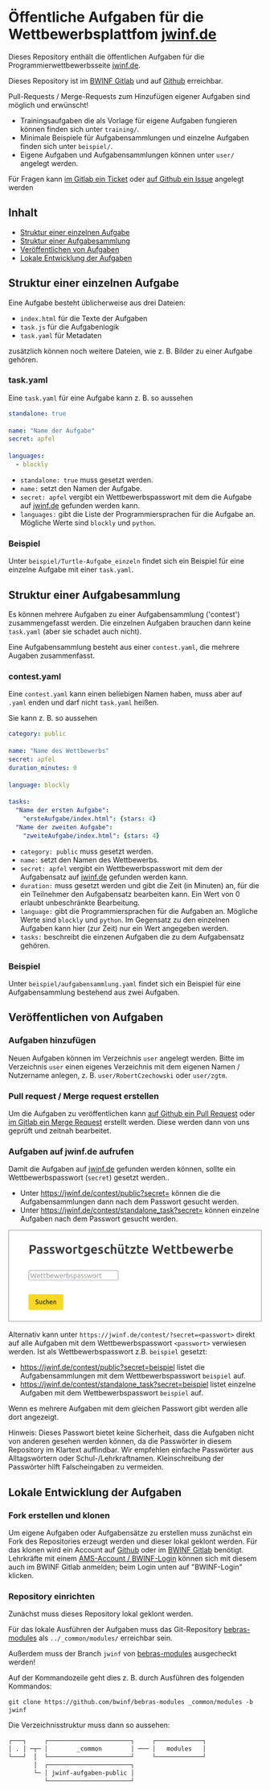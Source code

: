 # Öffentliche Aufgaben für die Wettbewerbsplattfom [jwinf.de](https://jwinf.de/)

Dieses Repository enthält die öffentlichen Aufgaben für die Programmierwettbewerbsseite [jwinf.de](https://jwinf.de/).

Dieses Repository ist im [BWINF Gitlab](https://git.bwinf.de/bwinf/jwinf-aufgaben-public) und auf [Github](https://git.bwinf.de/bwinf/jwinf-aufgaben-public) erreichbar.

Pull-Requests / Merge-Requests zum Hinzufügen eigener Aufgaben sind möglich und erwünscht!

- Trainingsaufgaben die als Vorlage für eigene Aufgaben fungieren können finden sich unter `training/`.
- Minimale Beispiele für Aufgabensammlungen und einzelne Aufgaben finden sich unter `beispiel/`.
- Eigene Aufgaben und Aufgabensammlungen können unter `user/` angelegt werden.

Für Fragen kann [im Gitlab ein Ticket](https://git.bwinf.de/bwinf/jwinf-aufgaben-public/-/issues) oder [auf Github ein Issue](https://github.com/bwinf/jwinf-aufgaben-public/issues) angelegt werden

## Inhalt

- [Struktur einer einzelnen Aufgabe](#struktur-einer-einzelnen-aufgabe)
- [Struktur einer Aufgabesammlung](#struktur-einer-aufgabesammlung)
- [Veröffentlichen von Aufgaben](#veröffentlichen-von-aufgaben)
- [Lokale Entwicklung der Aufgaben](#lokale-entwicklung-der-aufgaben)


## Struktur einer einzelnen Aufgabe

Eine Aufgabe besteht üblicherweise aus drei Dateien:

- `index.html` für die Texte der Aufgaben
- `task.js` für die Aufgabenlogik
- `task.yaml` für Metadaten

zusätzlich können noch weitere Dateien, wie z. B. Bilder zu einer Aufgabe gehören.

### task.yaml

Eine `task.yaml` für eine Aufgabe kann z. B. so aussehen

```YAML
standalone: true

name: "Name der Aufgabe"
secret: apfel

languages:
  - blockly
```

- `standalone: true` muss gesetzt werden.
- `name:` setzt den Namen der Aufgabe.
- `secret: apfel` vergibt ein Wettbewerbspasswort mit dem die Aufgabe auf [jwinf.de](https://jwinf.de) gefunden werden kann.
- `languages:` gibt die Liste der Programmiersprachen für die Aufgabe an. Mögliche Werte sind `blockly` und `python`.

### Beispiel

Unter `beispiel/Turtle-Aufgabe_einzeln` findet sich ein Beispiel für eine einzelne Aufgabe mit einer `task.yaml`.

## Struktur einer Aufgabesammlung

Es können mehrere Aufgaben zu einer Aufgabensammlung ('contest') zusammengefasst werden. Die einzelnen Aufgaben brauchen dann keine `task.yaml` (aber sie schadet auch nicht).

Eine Aufgabensammlung besteht aus einer `contest.yaml`, die mehrere Augaben zusammenfasst.

### contest.yaml

Eine `contest.yaml` kann einen beliebigen Namen haben, muss aber auf `.yaml` enden und darf nicht `task.yaml` heißen.

Sie kann z. B. so aussehen

```YAML
category: public

name: "Name des Wettbewerbs"
secret: apfel
duration_minutes: 0

language: blockly

tasks:
  "Name der ersten Aufgabe":
    "ersteAufgabe/index.html": {stars: 4}
  "Name der zweiten Aufgabe":
    "zweiteAufgabe/index.html": {stars: 4}
```

- `category: public` muss gesetzt werden.
- `name:` setzt den Namen des Wettbewerbs.
- `secret: apfel` vergibt ein Wettbewerbspasswort mit dem der Aufgabensatz auf [jwinf.de](https://jwinf.de) gefunden werden kann.
- `duration:` muss gesetzt werden und gibt die Zeit (in Minuten) an, für die ein Teilnehmer den Aufgabensatz bearbeiten kann. Ein Wert von 0 erlaubt unbeschränkte Bearbeitung.
- `language:` gibt die Programmiersprachen für die Aufgaben an. Mögliche Werte sind `blockly` und `python`. Im Gegensatz zu den einzelnen Aufgaben kann hier (zur Zeit) nur ein Wert angegeben werden.
- `tasks:` beschreibt die einzenen Aufgaben die zu dem Aufgabensatz gehören.

### Beispiel

Unter `beispiel/aufgabensammlung.yaml` findet sich ein Beispiel für eine Aufgabensammlung bestehend aus zwei Aufgaben.

## Veröffentlichen von Aufgaben

### Aufgaben hinzufügen

Neuen Aufgaben können im Verzeichnis `user` angelegt werden. Bitte im Verzeichnis `user` einen eigenes Verzeichnis mit dem eigenen Namen / Nutzername anlegen, z. B. `user/RobertCzechowski` oder `user/zgtm`.

### Pull request / Merge request erstellen

Um die Aufgaben zu veröffentlichen kann [auf Github ein Pull Request](https://github.com/bwinf/jwinf-aufgaben-public/pulls) oder [im Gitlab ein Merge Request](https://git.bwinf.de/bwinf/jwinf-aufgaben-public/-/merge_requests) erstellt werden. Diese werden dann von uns geprüft und zeitnah bearbeitet.

### Aufgaben auf jwinf.de aufrufen

Damit die Aufgaben auf [jwinf.de](https://jwinf.de) gefunden werden können, sollte ein Wettbewerbspasswort (`secret`) gesetzt werden..

- Unter https://jwinf.de/contest/public?secret= können die die Aufgabensammlungen dann nach dem Passwort gesucht werden.
- Unter https://jwinf.de/contest/standalone_task?secret= können einzelne Aufgaben nach dem Passwort gesucht werden.

![Eingabefeld für das Wettbwerbspasswort](secret.png)

Alternativ kann unter `https://jwinf.de/contest/?secret=<passwort>` direkt auf alle Aufgaben mit dem Wettbewerbspasswort `<passwort>` verwiesen werden. Ist als Wettbewerbspasswort z.B. `beispiel` gesetzt:

- https://jwinf.de/contest/public?secret=beispiel listet die Aufgabensammlungen mit dem Wettbewerbspasswort `beispiel` auf.
- https://jwinf.de/contest/standalone_task?secret=beispiel listet einzelne Aufgaben mit dem Wettbewerbspasswort `beispiel` auf.

Wenn es mehrere Aufgaben mit dem gleichen Passwort gibt werden alle dort angezeigt.

Hinweis: Dieses Passwort bietet keine Sicherheit, dass die Aufgaben nicht von anderen gesehen werden können, da die Passwörter in diesem Repository im Klartext auffindbar. Wir empfehlen einfache Passwörter aus Alltagswörtern oder Schul-/Lehrkraftnamen. Kleinschreibung der Passwörter hilft Falscheingaben zu vermeiden.

## Lokale Entwicklung der Aufgaben

### Fork erstellen und klonen

Um eigene Aufgaben oder Aufgabensätze zu erstellen muss zunächst ein Fork des Repositories erzeugt werden und dieser lokal geklont werden. Für das klonen wird ein Account auf [Github](https://github.com) oder im [BWINF Gitlab](https://git.bwinf.de/) benötigt. Lehrkräfte mit einem [AMS-Account / BWINF-Login](https://login.bwinf.de/) können sich mit diesem auch im BWINF Gitlab anmelden; beim Login unten auf "BWINF-Login" klicken.

### Repository einrichten

Zunächst muss dieses Repository lokal geklont werden.

Für das lokale Ausführen der Aufgaben muss das Git-Repository
[bebras-modules](https://github.com/bwinf/bebras-modules) als `../_common/modules/` erreichbar sein.

Außerdem muss der Branch `jwinf` von [bebras-modules](https://github.com/bwinf/bebras-modules) ausgecheckt werden!

Auf der Kommandozeile geht dies z. B. durch Ausführen des folgenden Kommandos:

```
git clone https://github.com/bwinf/bebras-modules _common/modules -b jwinf
```

Die Verzeichnisstruktur muss dann so aussehen:

```
┌───┐     ┌───────────────────────┐     ┌─────────────┐
│ . │ ─┬─ │        _common        │ ─── │   modules   │
└───┘  │  └───────────────────────┘     └─────────────┘
       │  ┌───────────────────────┐
       └─ │ jwinf-aufgaben-public │
          └───────────────────────┘
```

